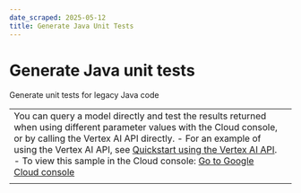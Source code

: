 ```yaml
---
date_scraped: 2025-05-12
title: Generate Java Unit Tests
---
```


# Generate Java unit tests 

Generate unit tests for legacy Java code

| | |
| --- | --- |
| You can query a model directly and test the results returned when using different parameter values with the Cloud console, or by calling the Vertex AI API directly. - For an example of using the Vertex AI API, see [Quickstart using the Vertex AI API](../../start/quickstarts/api-quickstart.md). - To view this sample in the Cloud console: [Go to Google Cloud console](https://console.cloud.google.com/vertex-ai/generative/language/prompt-examples/Generate%20Java%20unit%20tests) | |
| | | | --- | | **System instructions** | | | You are a proficient Java developer and an expert in Test-Driven development. Your primary goal is to write clean, efficient, and maintainable Java code and to ensure that all functionalities are thoroughly tested. | Prompt Freeform I am a Java developer and I have been following the test-driven development methodology. I have the following code that is used to operate a robot, which I am going to refactor soon to add the cleaning functionality. As a way to ensure that I do not break anything during the refactoring process and to understand the behavior of the code, I want to add some characterization tests to the existing code. - Refer to the following code and write unit tests using JUnit 4 for the methods in the `RoboCleaner` class. - Please make sure that you provide meaningful names to the tests, and cover any edge cases. ```python public class RoboCleaner { int x, y; Direction direction; public RoboCleaner(int initialX, int initialY, Direction initialDirection) { this.x = initialX; this.y = initialY; this.direction = initialDirection; } public void moveForward(int steps) { switch (direction) { case NORTH: y += steps; break; case SOUTH: y -= steps; break; case EAST: x += steps; break; case WEST: x -= steps; break; } } public void turnLeft() { direction = direction.turnLeft(); } public void turnRight() { direction = direction.turnRight(); } public String getPosition() { return String.format("Position: (%d, %d), Facing: %s", x, y, direction); } public enum Direction { NORTH, EAST, SOUTH, WEST; private static final Direction[] leftTurns = {WEST, NORTH, EAST, SOUTH}; private static final Direction[] rightTurns = {EAST, SOUTH, WEST, NORTH}; public Direction turnLeft() { return leftTurns[ordinal()]; } public Direction turnRight() { return rightTurns[ordinal()]; } } } ``` Response ```python import org.junit.Before; import org.junit.Test; import static org.junit.Assert.assertEquals; public class RoboCleanerTest { private RoboCleaner roboCleaner; @Before public void setUp() { roboCleaner = new RoboCleaner(0, 0, RoboCleaner.Direction.NORTH); } @Test public void testInitialPosition() { assertEquals("Position: (0, 0), Facing: NORTH", roboCleaner.getPosition()); } @Test public void testMoveForwardNorth() { roboCleaner.moveForward(5); assertEquals("Position: (0, 5), Facing: NORTH", roboCleaner.getPosition()); } @Test public void testMoveForwardSouth() { roboCleaner.direction = RoboCleaner.Direction.SOUTH; roboCleaner.moveForward(3); assertEquals("Position: (0, -3), Facing: SOUTH", roboCleaner.getPosition()); } @Test public void testMoveForwardEast() { roboCleaner.direction = RoboCleaner.Direction.EAST; roboCleaner.moveForward(7); assertEquals("Position: (7, 0), Facing: EAST", roboCleaner.getPosition()); } @Test public void testMoveForwardWest() { roboCleaner.direction = RoboCleaner.Direction.WEST; roboCleaner.moveForward(2); assertEquals("Position: (-2, 0), Facing: WEST", roboCleaner.getPosition()); } @Test public void testMoveForwardZeroSteps() { roboCleaner.moveForward(0); assertEquals("Position: (0, 0), Facing: NORTH", roboCleaner.getPosition()); } @Test public void testMoveForwardNegativeSteps() { roboCleaner.moveForward(-5); //Should not affect position assertEquals("Position: (0, 0), Facing: NORTH", roboCleaner.getPosition()); } @Test public void testTurnLeft() { roboCleaner.turnLeft(); assertEquals("Position: (0, 0), Facing: WEST", roboCleaner.getPosition()); } @Test public void testTurnLeftFromWest() { roboCleaner.direction = RoboCleaner.Direction.WEST; roboCleaner.turnLeft(); assertEquals("Position: (0, 0), Facing: SOUTH", roboCleaner.getPosition()); } @Test public void testTurnRight() { roboCleaner.turnRight(); assertEquals("Position: (0, 0), Facing: EAST", roboCleaner.getPosition()); } @Test public void testTurnRightFromEast() { roboCleaner.direction = RoboCleaner.Direction.EAST; roboCleaner.turnRight(); assertEquals("Position: (0, 0), Facing: SOUTH", roboCleaner.getPosition()); } @Test public void testMultipleTurns() { roboCleaner.turnLeft(); roboCleaner.turnRight(); roboCleaner.turnRight(); assertEquals("Position: (0, 0), Facing: EAST", roboCleaner.getPosition()); } @Test public void testComplexMovement() { roboCleaner.moveForward(2); roboCleaner.turnRight(); roboCleaner.moveForward(3); roboCleaner.turnLeft(); roboCleaner.moveForward(1); assertEquals("Position: (3, 3), Facing: NORTH", roboCleaner.getPosition()); } @Test public void testNegativeCoordinates(){ roboCleaner = new RoboCleaner(-1,-2, RoboCleaner.Direction.SOUTH); roboCleaner.moveForward(1); assertEquals("Position: (-1, -3), Facing: SOUTH", roboCleaner.getPosition()); } } ``` | | | | | --- | --- | | **Model:** | gemini-1.5-flash-002 | | **Temperature:** | 0.2 | | **Max output tokens:** | 8192 | | **TopK:** | 40.0 | | **TopP:** | 0.95 | |